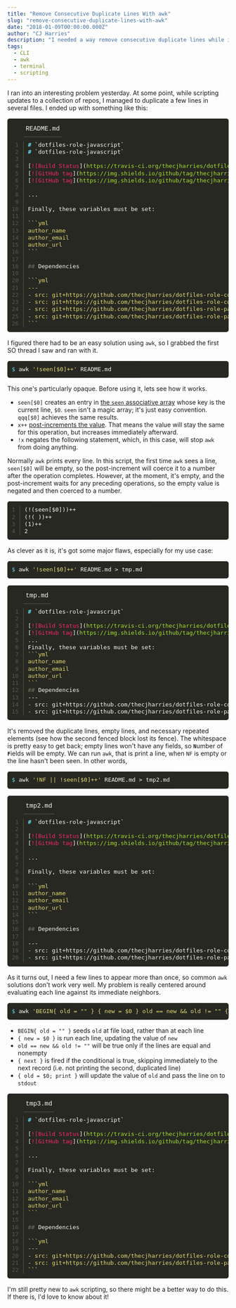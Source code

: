 ```yaml
---
title: "Remove Consecutive Duplicate Lines With awk"
slug: "remove-consecutive-duplicate-lines-with-awk"
date: "2018-01-09T00:00:00.000Z"
author: "CJ Harries"
description: "I needed a way remove consecutive duplicate lines while ignoring whitespace and nonconsecutive duplicates. The top awk search results don't work for this use case, so I built my own."
tags: 
  - CLI
  - awk
  - terminal
  - scripting
---
```


I ran into an interesting problem yesterday. At some point, while scripting updates to a collection of repos, I managed to duplicate a few lines in several files. I ended up with something like this:

<table class="highlighttable" style='border-radius:5px; display:block; font-family:Consolas, "Courier New", monospace; min-width:300px; overflow:auto; width:100%; background:#272822; color:#f8f8f2' width="100%">
<tr class="code-header" style="height:40px; padding:5px 0 0" height="40">
<td style="border:none; background-image:none; background-position:center; background-repeat:no-repeat"></td>
<td class="code-header" style="border:none; background-image:none; background-position:center; background-repeat:no-repeat; height:40px; padding:5px 0 0" height="40"><div class="code-tab active" style="color:#f8f8f2; display:inline-block; font-size:0.9em; height:35px; line-height:35px; margin:0 30px 0 0; padding:0 5px; border-bottom:1px solid #57584f" height="35">README.md</div></td>
</tr>
<tr>
<td class="linenos" style="border:none; background-image:none; background-position:center; background-repeat:no-repeat; padding:10px 0"><div class="linenodiv"><pre style="background:#272822; color:#57584f; border:none; font-size:1em; line-height:125%; padding:0 10px; margin-bottom:0; margin-top:0; padding-bottom:0; padding-top:0; border-radius:0; border-right:1px solid #57584f"> 1
 2
 3
 4
 5
 6
 7
 8
 9
10
11
12
13
14
15
16
17
18
19
20
21
22
23
24
25
26</pre></div></td>
<td class="code" style="border:none; background-image:none; background-position:center; background-repeat:no-repeat; padding:10px 0">
<div class="highlight" style='border-radius:5px; display:block; font-family:Consolas, "Courier New", monospace; min-width:300px; overflow:auto; width:100%; background:#272822; color:#f8f8f2' width="100%"><pre style="background:#272822; color:#f8f8f2; border:none; font-size:1em; line-height:125%; padding:10px; margin-bottom:0; margin-top:0; padding-bottom:0; padding-top:0"><span></span><span class="gh" style="font-weight:bold; color:#66d9ef">#</span> `dotfiles-role-javascript`<br><span class="gh" style="font-weight:bold; color:#66d9ef">#</span> `dotfiles-role-javascript`<br><br>[<span class="nt" style="color:#f92672">![Build Status</span>](<span class="na" style="color:#a6e22e">https://travis-ci.org/thecjharries/dotfiles-role-javascript.svg?branch=master</span>)](https://travis-ci.org/thecjharries/dotfiles-role-javascript)<br>[<span class="nt" style="color:#f92672">![GitHub tag</span>](<span class="na" style="color:#a6e22e">https://img.shields.io/github/tag/thecjharries/dotfiles-role-javascript.svg</span>)](https://github.com/thecjharries/dotfiles-role-javascript)<br>[<span class="nt" style="color:#f92672">![GitHub tag</span>](<span class="na" style="color:#a6e22e">https://img.shields.io/github/tag/thecjharries/dotfiles-role-javascript.svg</span>)](https://github.com/thecjharries/dotfiles-role-javascript)<br><br>...<br><br>Finally, these variables must be set:<br><br><span class="s" style="color:#e6db74">```yml</span><br><span class="s" style="color:#e6db74">author_name</span><br><span class="s" style="color:#e6db74">author_email</span><br><span class="s" style="color:#e6db74">author_url</span><br><span class="s" style="color:#e6db74">```</span><br><br><span class="gu" style="color:#75715e">##</span> Dependencies<br><br><span class="s" style="color:#e6db74">```yml</span><br><span class="s" style="color:#e6db74">---</span><br><span class="s" style="color:#e6db74">- src: git+https://github.com/thecjharries/dotfiles-role-common-software.git</span><br><span class="s" style="color:#e6db74">- src: git+https://github.com/thecjharries/dotfiles-role-common-software.git</span><br><span class="s" style="color:#e6db74">- src: git+https://github.com/thecjharries/dotfiles-role-package-installer.git</span><br><span class="s" style="color:#e6db74">- src: git+https://github.com/thecjharries/dotfiles-role-package-installer.git</span><br><span class="s" style="color:#e6db74">```</span><br></pre></div>
</td>
</tr>
</table>

I figured there had to be an easy solution using `awk`, so I grabbed the first SO thread I saw and ran with it.

<table class="highlighttable" style='border-radius:5px; display:block; font-family:Consolas, "Courier New", monospace; min-width:300px; overflow:auto; width:100%; background:#272822; color:#f8f8f2' width="100%"><tr><td class="code" style="border:none; background-image:none; background-position:center; background-repeat:no-repeat; padding:10px 0">
<div class="highlight" style='border-radius:5px; display:block; font-family:Consolas, "Courier New", monospace; min-width:300px; overflow:auto; width:100%; background:#272822; color:#f8f8f2' width="100%"><pre style="background:#272822; color:#f8f8f2; border:none; font-size:1em; line-height:125%; padding:10px; margin-bottom:0; margin-top:0; padding-bottom:0; padding-top:0"><span></span><span class="gp" style="color:#66d9ef">$</span> awk <span class="s1" style="color:#e6db74">'!seen[$0]++'</span> README.md<br></pre></div>
</td></tr></table>

This one's particularly opaque. Before using it, lets see how it works.

- `seen[$0]` creates an entry in [the `seen` associative array](http://kirste.userpage.fu-berlin.de/chemnet/use/info/gawk/gawk_12.html) whose key is the current line, `$0`. `seen` isn't a magic array; it's just easy convention. `qqq[$0]` achieves the same results.
- `x++` [post-increments the value](http://www.delorie.com/gnu/docs/gawk/gawk_87.html#IDX621). That means the value will stay the same for this operation, but increases immediately afterward.
- `!x` negates the following statement, which, in this case, will stop `awk` from doing anything.

Normally `awk` prints every line. In this script, the first time `awk` sees a line, `seen[$0]` will be empty, so the post-increment will coerce it to a number after the operation completes. However, at the moment, it's empty, and the post-increment waits for any preceding operations, so the empty value is negated and then coerced to a number.

<table class="highlighttable" style='border-radius:5px; display:block; font-family:Consolas, "Courier New", monospace; min-width:300px; overflow:auto; width:100%; background:#272822; color:#f8f8f2' width="100%"><tr>
<td class="linenos" style="border:none; background-image:none; background-position:center; background-repeat:no-repeat; padding:10px 0"><div class="linenodiv"><pre style="background:#272822; color:#57584f; border:none; font-size:1em; line-height:125%; padding:0 10px; margin-bottom:0; margin-top:0; padding-bottom:0; padding-top:0; border-radius:0; border-right:1px solid #57584f">1
2
3
4</pre></div></td>
<td class="code" style="border:none; background-image:none; background-position:center; background-repeat:no-repeat; padding:10px 0">
<div class="highlight" style='border-radius:5px; display:block; font-family:Consolas, "Courier New", monospace; min-width:300px; overflow:auto; width:100%; background:#272822; color:#f8f8f2' width="100%"><pre style="background:#272822; color:#f8f8f2; border:none; font-size:1em; line-height:125%; padding:10px; margin-bottom:0; margin-top:0; padding-bottom:0; padding-top:0"><span></span>(!(seen[$0]))++<br>(!( ))++<br>(1)++<br>2<br></pre></div>
</td>
</tr></table>

As clever as it is, it's got some major flaws, especially for my use case:

<table class="highlighttable" style='border-radius:5px; display:block; font-family:Consolas, "Courier New", monospace; min-width:300px; overflow:auto; width:100%; background:#272822; color:#f8f8f2' width="100%"><tr><td class="code" style="border:none; background-image:none; background-position:center; background-repeat:no-repeat; padding:10px 0">
<div class="highlight" style='border-radius:5px; display:block; font-family:Consolas, "Courier New", monospace; min-width:300px; overflow:auto; width:100%; background:#272822; color:#f8f8f2' width="100%"><pre style="background:#272822; color:#f8f8f2; border:none; font-size:1em; line-height:125%; padding:10px; margin-bottom:0; margin-top:0; padding-bottom:0; padding-top:0"><span></span><span class="gp" style="color:#66d9ef">$</span> awk <span class="s1" style="color:#e6db74">'!seen[$0]++'</span> README.md &gt; tmp.md<br></pre></div>
</td></tr></table>

<table class="highlighttable" style='border-radius:5px; display:block; font-family:Consolas, "Courier New", monospace; min-width:300px; overflow:auto; width:100%; background:#272822; color:#f8f8f2' width="100%">
<tr class="code-header" style="height:40px; padding:5px 0 0" height="40">
<td style="border:none; background-image:none; background-position:center; background-repeat:no-repeat"></td>
<td class="code-header" style="border:none; background-image:none; background-position:center; background-repeat:no-repeat; height:40px; padding:5px 0 0" height="40"><div class="code-tab active" style="color:#f8f8f2; display:inline-block; font-size:0.9em; height:35px; line-height:35px; margin:0 30px 0 0; padding:0 5px; border-bottom:1px solid #57584f" height="35">tmp.md</div></td>
</tr>
<tr>
<td class="linenos" style="border:none; background-image:none; background-position:center; background-repeat:no-repeat; padding:10px 0"><div class="linenodiv"><pre style="background:#272822; color:#57584f; border:none; font-size:1em; line-height:125%; padding:0 10px; margin-bottom:0; margin-top:0; padding-bottom:0; padding-top:0; border-radius:0; border-right:1px solid #57584f"> 1
 2
 3
 4
 5
 6
 7
 8
 9
10
11
12
13
14
15</pre></div></td>
<td class="code" style="border:none; background-image:none; background-position:center; background-repeat:no-repeat; padding:10px 0">
<div class="highlight" style='border-radius:5px; display:block; font-family:Consolas, "Courier New", monospace; min-width:300px; overflow:auto; width:100%; background:#272822; color:#f8f8f2' width="100%"><pre style="background:#272822; color:#f8f8f2; border:none; font-size:1em; line-height:125%; padding:10px; margin-bottom:0; margin-top:0; padding-bottom:0; padding-top:0"><span></span><span class="gh" style="font-weight:bold; color:#66d9ef">#</span> `dotfiles-role-javascript`<br><br>[<span class="nt" style="color:#f92672">![Build Status</span>](<span class="na" style="color:#a6e22e">https://travis-ci.org/thecjharries/dotfiles-role-javascript.svg?branch=master</span>)](https://travis-ci.org/thecjharries/dotfiles-role-javascript)<br>[<span class="nt" style="color:#f92672">![GitHub tag</span>](<span class="na" style="color:#a6e22e">https://img.shields.io/github/tag/thecjharries/dotfiles-role-javascript.svg</span>)](https://github.com/thecjharries/dotfiles-role-javascript)<br>...<br>Finally, these variables must be set:<br><span class="s" style="color:#e6db74">```yml</span><br><span class="s" style="color:#e6db74">author_name</span><br><span class="s" style="color:#e6db74">author_email</span><br><span class="s" style="color:#e6db74">author_url</span><br><span class="s" style="color:#e6db74">```</span><br><span class="gu" style="color:#75715e">##</span> Dependencies<br>---<br><span class="k" style="color:#66d9ef">-</span> src: git+https://github.com/thecjharries/dotfiles-role-common-software.git<br><span class="k" style="color:#66d9ef">-</span> src: git+https://github.com/thecjharries/dotfiles-role-package-installer.git<br></pre></div>
</td>
</tr>
</table>

It's removed the duplicate lines, empty lines, and necessary repeated elements (see how the second fenced block lost its fence). The whitespace is pretty easy to get back; empty lines won't have any fields, so <strong>`N`</strong>umber of <strong>`F`</strong>ields will be empty. We can run `awk`, that is print a line, when `NF` is empty or the line hasn't been seen. In other words,

<table class="highlighttable" style='border-radius:5px; display:block; font-family:Consolas, "Courier New", monospace; min-width:300px; overflow:auto; width:100%; background:#272822; color:#f8f8f2' width="100%"><tr><td class="code" style="border:none; background-image:none; background-position:center; background-repeat:no-repeat; padding:10px 0">
<div class="highlight" style='border-radius:5px; display:block; font-family:Consolas, "Courier New", monospace; min-width:300px; overflow:auto; width:100%; background:#272822; color:#f8f8f2' width="100%"><pre style="background:#272822; color:#f8f8f2; border:none; font-size:1em; line-height:125%; padding:10px; margin-bottom:0; margin-top:0; padding-bottom:0; padding-top:0"><span></span><span class="gp" style="color:#66d9ef">$</span> awk <span class="s1" style="color:#e6db74">'!NF || !seen[$0]++'</span> README.md &gt; tmp2.md<br></pre></div>
</td></tr></table>

<table class="highlighttable" style='border-radius:5px; display:block; font-family:Consolas, "Courier New", monospace; min-width:300px; overflow:auto; width:100%; background:#272822; color:#f8f8f2' width="100%">
<tr class="code-header" style="height:40px; padding:5px 0 0" height="40">
<td style="border:none; background-image:none; background-position:center; background-repeat:no-repeat"></td>
<td class="code-header" style="border:none; background-image:none; background-position:center; background-repeat:no-repeat; height:40px; padding:5px 0 0" height="40"><div class="code-tab active" style="color:#f8f8f2; display:inline-block; font-size:0.9em; height:35px; line-height:35px; margin:0 30px 0 0; padding:0 5px; border-bottom:1px solid #57584f" height="35">tmp2.md</div></td>
</tr>
<tr>
<td class="linenos" style="border:none; background-image:none; background-position:center; background-repeat:no-repeat; padding:10px 0"><div class="linenodiv"><pre style="background:#272822; color:#57584f; border:none; font-size:1em; line-height:125%; padding:0 10px; margin-bottom:0; margin-top:0; padding-bottom:0; padding-top:0; border-radius:0; border-right:1px solid #57584f"> 1
 2
 3
 4
 5
 6
 7
 8
 9
10
11
12
13
14
15
16
17
18
19
20</pre></div></td>
<td class="code" style="border:none; background-image:none; background-position:center; background-repeat:no-repeat; padding:10px 0">
<div class="highlight" style='border-radius:5px; display:block; font-family:Consolas, "Courier New", monospace; min-width:300px; overflow:auto; width:100%; background:#272822; color:#f8f8f2' width="100%"><pre style="background:#272822; color:#f8f8f2; border:none; font-size:1em; line-height:125%; padding:10px; margin-bottom:0; margin-top:0; padding-bottom:0; padding-top:0"><span></span><span class="gh" style="font-weight:bold; color:#66d9ef">#</span> `dotfiles-role-javascript`<br><br>[<span class="nt" style="color:#f92672">![Build Status</span>](<span class="na" style="color:#a6e22e">https://travis-ci.org/thecjharries/dotfiles-role-javascript.svg?branch=master</span>)](https://travis-ci.org/thecjharries/dotfiles-role-javascript)<br>[<span class="nt" style="color:#f92672">![GitHub tag</span>](<span class="na" style="color:#a6e22e">https://img.shields.io/github/tag/thecjharries/dotfiles-role-javascript.svg</span>)](https://github.com/thecjharries/dotfiles-role-javascript)<br><br>...<br><br>Finally, these variables must be set:<br><br><span class="s" style="color:#e6db74">```yml</span><br><span class="s" style="color:#e6db74">author_name</span><br><span class="s" style="color:#e6db74">author_email</span><br><span class="s" style="color:#e6db74">author_url</span><br><span class="s" style="color:#e6db74">```</span><br><br><span class="gu" style="color:#75715e">##</span> Dependencies<br><br>---<br><span class="k" style="color:#66d9ef">-</span> src: git+https://github.com/thecjharries/dotfiles-role-common-software.git<br><span class="k" style="color:#66d9ef">-</span> src: git+https://github.com/thecjharries/dotfiles-role-package-installer.git<br></pre></div>
</td>
</tr>
</table>

As it turns out, I need a few lines to appear more than once, so common `awk` solutions don't work very well. My problem is really centered around evaluating each line against its immediate neighbors.

<table class="highlighttable" style='border-radius:5px; display:block; font-family:Consolas, "Courier New", monospace; min-width:300px; overflow:auto; width:100%; background:#272822; color:#f8f8f2' width="100%"><tr><td class="code" style="border:none; background-image:none; background-position:center; background-repeat:no-repeat; padding:10px 0">
<div class="highlight" style='border-radius:5px; display:block; font-family:Consolas, "Courier New", monospace; min-width:300px; overflow:auto; width:100%; background:#272822; color:#f8f8f2' width="100%"><pre style="background:#272822; color:#f8f8f2; border:none; font-size:1em; line-height:125%; padding:10px; margin-bottom:0; margin-top:0; padding-bottom:0; padding-top:0"><span></span><span class="gp" style="color:#66d9ef">$</span> awk <span class="s1" style="color:#e6db74">'BEGIN{ old = "" } { new = $0 } old == new &amp;&amp; old != "" { next } { old = $0; print }'</span> README.md &gt; tmp3.md<br></pre></div>
</td></tr></table>

- `BEGIN{ old = "" }` seeds `old` at file load, rather than at each line
- `{ new = $0 }` is run each line, updating the value of `new`
- `old == new && old != ""` will be true only if the lines are equal and nonempty
- `{ next }` is fired if the conditional is true, skipping immediately to the next record (i.e. not printing the second, duplicated line)
- `{ old = $0; print }` will update the value of `old` and pass the line on to `stdout`

<table class="highlighttable" style='border-radius:5px; display:block; font-family:Consolas, "Courier New", monospace; min-width:300px; overflow:auto; width:100%; background:#272822; color:#f8f8f2' width="100%">
<tr class="code-header" style="height:40px; padding:5px 0 0" height="40">
<td style="border:none; background-image:none; background-position:center; background-repeat:no-repeat"></td>
<td class="code-header" style="border:none; background-image:none; background-position:center; background-repeat:no-repeat; height:40px; padding:5px 0 0" height="40"><div class="code-tab active" style="color:#f8f8f2; display:inline-block; font-size:0.9em; height:35px; line-height:35px; margin:0 30px 0 0; padding:0 5px; border-bottom:1px solid #57584f" height="35">tmp3.md</div></td>
</tr>
<tr>
<td class="linenos" style="border:none; background-image:none; background-position:center; background-repeat:no-repeat; padding:10px 0"><div class="linenodiv"><pre style="background:#272822; color:#57584f; border:none; font-size:1em; line-height:125%; padding:0 10px; margin-bottom:0; margin-top:0; padding-bottom:0; padding-top:0; border-radius:0; border-right:1px solid #57584f"> 1
 2
 3
 4
 5
 6
 7
 8
 9
10
11
12
13
14
15
16
17
18
19
20
21
22</pre></div></td>
<td class="code" style="border:none; background-image:none; background-position:center; background-repeat:no-repeat; padding:10px 0">
<div class="highlight" style='border-radius:5px; display:block; font-family:Consolas, "Courier New", monospace; min-width:300px; overflow:auto; width:100%; background:#272822; color:#f8f8f2' width="100%"><pre style="background:#272822; color:#f8f8f2; border:none; font-size:1em; line-height:125%; padding:10px; margin-bottom:0; margin-top:0; padding-bottom:0; padding-top:0"><span></span><span class="gh" style="font-weight:bold; color:#66d9ef">#</span> `dotfiles-role-javascript`<br><br>[<span class="nt" style="color:#f92672">![Build Status</span>](<span class="na" style="color:#a6e22e">https://travis-ci.org/thecjharries/dotfiles-role-javascript.svg?branch=master</span>)](https://travis-ci.org/thecjharries/dotfiles-role-javascript)<br>[<span class="nt" style="color:#f92672">![GitHub tag</span>](<span class="na" style="color:#a6e22e">https://img.shields.io/github/tag/thecjharries/dotfiles-role-javascript.svg</span>)](https://github.com/thecjharries/dotfiles-role-javascript)<br><br>...<br><br>Finally, these variables must be set:<br><br><span class="s" style="color:#e6db74">```yml</span><br><span class="s" style="color:#e6db74">author_name</span><br><span class="s" style="color:#e6db74">author_email</span><br><span class="s" style="color:#e6db74">author_url</span><br><span class="s" style="color:#e6db74">```</span><br><br><span class="gu" style="color:#75715e">##</span> Dependencies<br><br><span class="s" style="color:#e6db74">```yml</span><br><span class="s" style="color:#e6db74">---</span><br><span class="s" style="color:#e6db74">- src: git+https://github.com/thecjharries/dotfiles-role-common-software.git</span><br><span class="s" style="color:#e6db74">- src: git+https://github.com/thecjharries/dotfiles-role-package-installer.git</span><br><span class="s" style="color:#e6db74">```</span><br></pre></div>
</td>
</tr>
</table>

I'm still pretty new to `awk` scripting, so there might be a better way to do this. If there is, I'd love to know about it!
